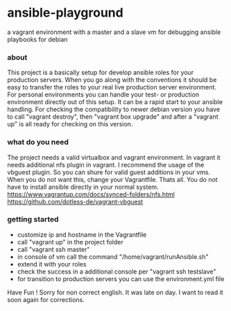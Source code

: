 # ansible-playground
a vagrant environment with a master and a slave vm for debugging ansible playbooks for debian

### about
This project is a basically setup for develop ansible roles for your production servers. When you go along with the conventions it should be easy to transfer the roles to your real live production server environment. For personal environments you can handle your test- or production environment directly out of this setup. It can be a rapid start to your ansible handling. For checking the compatibility to newer debian version you have to call "vagrant destroy", then "vagrant box upgrade" and after a "vagrant up" is all ready for checking on this version.

### what do you need
The project needs a valid virtualbox and vagrant environment. In vagrant it needs additional nfs plugin in vagrant. I recommend the usage of the vbguest plugin. So you can shure for valid guest additions in your vms. When you do not want this, change your Vagrantfile. Thats all. You do not have to install ansible directly in your normal system.
https://www.vagrantup.com/docs/synced-folders/nfs.html  
https://github.com/dotless-de/vagrant-vbguest  


### getting started
  
- customize ip and hostname in the Vagrantfile
- call "vagrant up" in the project folder
- call "vagrant ssh master"
- in console of vm call the command "/home/vagrant/runAnsible.sh"
- extend it with your roles
- check the success in a additional console per "vagrant ssh testslave"
- for transition to production servers you can use the environment.yml file

Have Fun ! Sorry for non correct english. It was late on day. I want to read it soon again for corrections.
